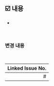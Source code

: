 ## ☑️ 내용
<!--한 줄 요약을 적어주세요-->
- 
<br/>

### 변경 내용
<!--변경된 내용을 요약해서 적어주세요-->

<br/>

|Linked Issue No.|
|-:|
|<!--연관 이슈번호를 삽입해주세요-->#|
